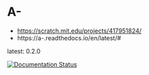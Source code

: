 # A-
- https://scratch.mit.edu/projects/417951824/
- https://a-.readthedocs.io/en/latest/#

latest: 0.2.0

[![Documentation Status](https://readthedocs.org/projects/a-/badge/?version=latest)](https://a-.readthedocs.io/en/latest/?badge=latest)
